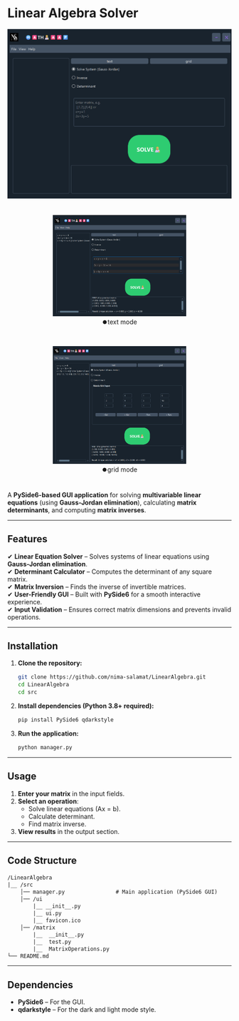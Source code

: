 # **Linear Algebra Solver**  
![App Screenshot](/screenshots/head.png)  


<div align="center">
  <div style="display:inline-block; margin: 20px;">
    <img src="screenshots/example1.png" width="300"><br>
    <div align="center">⏺️text mode</div>
  </div>
  <div style="display:inline-block; margin: 20px;">
    <img src="screenshots/example2.png" width="300"><br>
    <div align="center">⏺️grid mode</div>
  </div>
</div>


A **PySide6-based GUI application** for solving **multivariable linear equations** (using **Gauss-Jordan elimination**), calculating **matrix determinants**, and computing **matrix inverses**.  

---

## **Features**  
✔ **Linear Equation Solver** – Solves systems of linear equations using **Gauss-Jordan elimination**.  
✔ **Determinant Calculator** – Computes the determinant of any square matrix.  
✔ **Matrix Inversion** – Finds the inverse of invertible matrices.  
✔ **User-Friendly GUI** – Built with **PySide6** for a smooth interactive experience.  
✔ **Input Validation** – Ensures correct matrix dimensions and prevents invalid operations.  

---

## **Installation**  
1. **Clone the repository:**  
   ```bash
   git clone https://github.com/nima-salamat/LinearAlgebra.git
   cd LinearAlgebra
   cd src
   ```

2. **Install dependencies (Python 3.8+ required):**  
   ```bash
   pip install PySide6 qdarkstyle
   ```

3. **Run the application:**  
   ```bash
   python manager.py
   ```

---

## **Usage**  
1. **Enter your matrix** in the input fields.  
2. **Select an operation**:  
   - Solve linear equations (Ax = b).  
   - Calculate determinant.  
   - Find matrix inverse.  
3. **View results** in the output section.  

---

## **Code Structure**  
```
/LinearAlgebra
|__ /src
    │── manager.py                # Main application (PySide6 GUI)  
    │── /ui
        |__ __init__.py
        |__ ui.py
        |__ favicon.ico     
    │── /matrix    
        |__  __init__.py 
        |__  test.py
        |__  MatrixOperations.py                        
└── README.md  
```

---

## **Dependencies**  
- **PySide6** – For the GUI.  
- **qdarkstyle** – For the dark and light mode style.  



